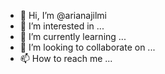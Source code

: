 - 👋 Hi, I’m @arianajilmi
- 👀 I’m interested in ...
- 🌱 I’m currently learning ...
- 💞️ I’m looking to collaborate on ...
- 📫 How to reach me ...

<!---
arianajilmi/arianajilmi is a ✨ special ✨ repository because its `README.md` (this file) appears on your GitHub profile.
You can click the Preview link to take a look at your changes.
--->
